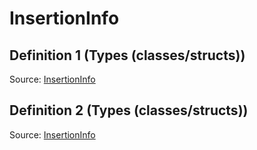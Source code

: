 # InsertionInfo

## Definition 1 (Types (classes/structs))

Source: [InsertionInfo](../../csrc/device_lower/pass/magic_zero.cpp#L29)

## Definition 2 (Types (classes/structs))

Source: [InsertionInfo](../../csrc/device_lower/pass/rng.cpp#L44)

